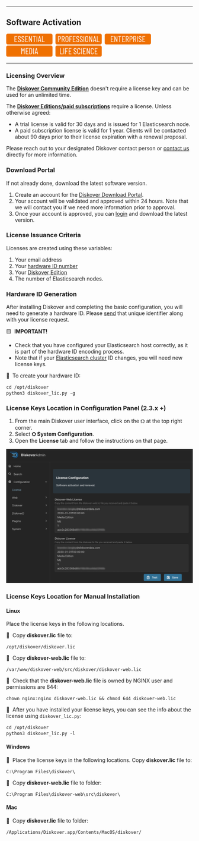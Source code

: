 <p id="software_activation"></p>

___
## Software Activation
<img src="images/button_edition_essential.png" width="125">&nbsp;&nbsp;<img src="images/button_edition_professional.png" width="125">&nbsp;&nbsp;<img src="images/button_edition_enterprise.png" width="125">&nbsp;&nbsp;<img src="images/button_edition_media.png" width="125">&nbsp;&nbsp;<img src="images/button_edition_life_science.png" width="125">
___

### Licensing Overview

The [**Diskover Community Edition**](https://diskoverdata.com/solutions/) doesn't require a license key and can be used for an unlimited time. 

The [**Diskover Editions/paid subscriptions**](https://diskoverdata.com/solutions/) require a license. Unless otherwise agreed:
- A trial license is valid for 30 days and is issued for 1 Elasticsearch node.
- A paid subscription license is valid for 1 year. Clients will be contacted about 90 days prior to their license expiration with a renewal proposal.

Please reach out to your designated Diskover contact person or [contact us](mailto:info@diskoverdata.com) directly for more information.

### Download Portal

If not already done, download the latest software version.

1. Create an account for the [Diskover Download Portal](https://download.diskoverdata.com/register.php).
2. Your account will be validated and approved within 24 hours. Note that we will contact you if we need more information prior to approval.
3. Once your account is approved, you can [login](https://download.diskoverdata.com/) and download the latest version.

### License Issuance Criteria

Licenses are created using these variables:
1. Your email address
2. Your [hardware ID number](https://docs.diskoverdata.com/diskover_installation_guide_ova/#generating-a-hardware-id)
3. Your [Diskover Edition](https://www.diskoverdata.com/solutions/)
4. The number of Elasticsearch nodes.

### Hardware ID Generation

After installing Diskover and completing the basic configuration, you will need to generate a hardware ID. Please [send](mailto:info@diskoverdata.com) that unique identifier along with your license request.

🟨 &nbsp;**IMPORTANT!**

- Check that you have configured your Elasticsearch host correctly, as it is part of the hardware ID encoding process.
- Note that if your [Elasticsearch cluster]((https://docs.diskoverdata.com/diskover_installation_guide/#elasticsearch-requirements)) ID changes, you will need new license keys.

🔴 &nbsp;To create your hardware ID:
```
cd /opt/diskover
python3 diskover_lic.py -g
```

### License Keys Location in Configuration Panel (2.3.x +)

1. From the main Diskover user interface, click on the ⛭ at the top right corner.
2. Select **⛭ System Configuration**.
3. Open the **License** tab and follow the instructions on that page.

<img src="images/diskoveradmin_license.png" width="">

### License Keys Location for Manual Installation

#### Linux

Place the license keys in the following locations. 

🔴 &nbsp;Copy **diskover.lic** file to:
```
/opt/diskover/diskover.lic
```

🔴 &nbsp;Copy **diskover-web.lic** file to:
```
/var/www/diskover-web/src/diskover/diskover-web.lic
```

🔴 &nbsp;Check that the **diskover-web.lic** file is owned by NGINX user and permissions are 644:
```
chown nginx:nginx diskover-web.lic && chmod 644 diskover-web.lic
```

🔴 &nbsp;After you have installed your license keys, you can see the info about the license using `diskover_lic.py`:
```
cd /opt/diskover
python3 diskover_lic.py -l
```

#### Windows

🔴 &nbsp;Place the license keys in the following locations. Copy **diskover.lic** file to:
```
C:\Program Files\diskover\
```

🔴 &nbsp;Copy **diskover-web.lic** file to folder:
```
C:\Program Files\diskover-web\src\diskover\
```
#### Mac

🔴 &nbsp;Copy **diskover.lic** file to folder:
```
/Applications/Diskover.app/Contents/MacOS/diskover/
```
